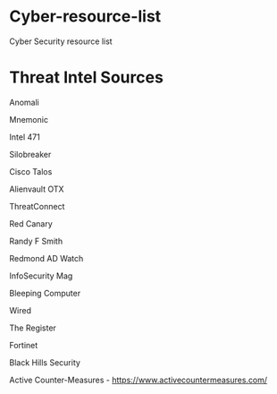 # Cyber-resource-list
Cyber Security resource list

Threat Intel Sources
====================
Anomali

Mnemonic

Intel 471

Silobreaker

Cisco Talos

Alienvault OTX

ThreatConnect

Red Canary

Randy F Smith

Redmond AD Watch

InfoSecurity Mag

Bleeping Computer

Wired

The Register

Fortinet

Black Hills Security

Active Counter-Measures - https://www.activecountermeasures.com/
